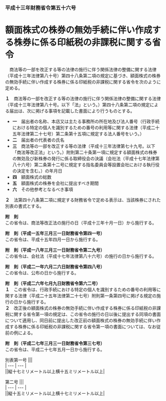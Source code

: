 ### 平成十三年財務省令第五十六号  
# 額面株式の株券の無効手続に伴い作成する株券に係る印紙税の非課税に関する省令  
　商法等の一部を改正する等の法律の施行に伴う関係法律の整備に関する法律（平成十三年法律第八十号）第四十八条第二項の規定に基づき、額面株式の株券の無効手続に伴い作成する株券に係る印紙税の非課税に関する省令を次のように定める。  
  
**１**　商法等の一部を改正する等の法律の施行に伴う関係法律の整備に関する法律（平成十三年法律第八十号。以下「法」という。）第四十八条第二項の規定による届出は、次に掲げる事項を記載した書面により行うものとする。  
* **一**　届出者の名称、本店又は主たる事務所の所在地及び法人番号（行政手続における特定の個人を識別するための番号の利用等に関する法律（平成二十五年法律第二十七号）第二条第十五項に規定する法人番号をいう。）  
* **二**　届出者の代表者の氏名  
* **三**　商法等の一部を改正する等の法律（平成十三年法律第七十九号。以下「商法等改正法」という。）附則第二十条第一項に規定する額面株式の株券の無効及び新株券の発行に係る取締役会の決議（会社法（平成十七年法律第八十六号）第二条第十二号に規定する指名委員会等設置会社における執行役の決定を含む。）の年月日  
* **四**　額面株式の総数  
* **五**　額面株式の株券を会社に提出すべき期間  
* **六**　その他参考となるべき事項  
  
**２**　法第四十八条第二項に規定する財務省令で定める表示は、当該株券にされた別表の書式とする。  
  
**附　則**  
この省令は、商法等改正法の施行の日（平成十三年十月一日）から施行する。  
  
**附　則（平成一五年三月三一日財務省令第四一号）**  
この省令は、平成十五年四月一日から施行する。  
  
**附　則（平成一八年三月三一日財務省令第二九号）**  
この省令は、会社法（平成十七年法律第八十六号）の施行の日から施行する。  
  
**附　則（平成二一年六月二六日財務省令第四八号）**  
この省令は、公布の日から施行する。  
  
**附　則（平成二六年七月九日財務省令第六二号）**  
**１**　この省令は、行政手続における特定の個人を識別するための番号の利用等に関する法律（平成二十五年法律第二十七号）附則第一条第四号に掲げる規定の施行の日から施行する。  
**２**　改正後の額面株式の株券の無効手続に伴い作成する株券に係る印紙税の非課税に関する省令第一項の規定は、この省令の施行の日以後に提出する同項の書面について適用し、同日前に提出した改正前の額面株式の株券の無効手続に伴い作成する株券に係る印紙税の非課税に関する省令第一項の書面については、なお従前の例による。  
  
**附　則（平成二七年三月三一日財務省令第三七号）**  
この省令は、平成二十七年五月一日から施行する。  
  
別表第一号
|||  
| --- | --- |  
||縦十七ミリメートル以上横十五ミリメートル以上|  
  
第二号
|||  
| --- | --- |  
||縦十五ミリメートル以上横十七ミリメートル以上|  
  
